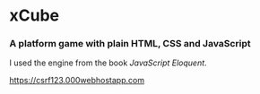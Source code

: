 # xCube
### A platform game with plain HTML, CSS and JavaScript
I used the engine from the book *JavaScript Eloquent*.

https://csrf123.000webhostapp.com
